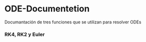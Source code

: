 # ODE-Documentetion
Documantación de tres funciones que se utilizan para resolver ODEs
### RK4, RK2 y Euler
